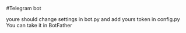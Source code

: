 #Telegram bot

youre should change settings in bot.py
and add yours token in config.py You can take it in BotFather
